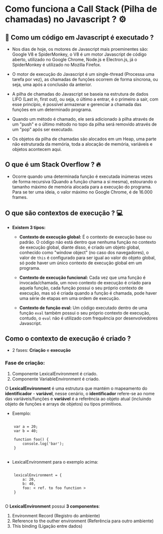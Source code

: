 # **Como funciona a Call Stack (Pilha de chamadas) no Javascript ?** :gear:

## :hammer: Como um código em Javascript é executado ?

- Nos dias de hoje, os motores de Javascript mais proeminentes são: Google V8 e SpiderMonkey, o V8 é um motor Javascript de código aberto, utilizado no Google Chrome, Node.js e Electron.js, já o SpiderMonkey é utilizado no Mozilla Firefox.

- O motor de execução do Javascript é um single-thread (Processa uma tarefa por vez), as chamadas de funções ocorrem de forma síncrona, ou seja, uma após a conclusão da anterior.

- A pilha de chamadas do Javascript se baseia na estrutura de dados LIFO (Last in, first out), ou seja, o último a entrar, é o primeiro a sair, com esse princípio, é possível armazenar e gerenciar a chamada das funções em um determinado programa.

- Quando um método é chamado, ele será adicionado à pilha através de um "push" e o último método no topo da pilha será removido através de um "pop" após ser executado.

- Os objetos da pilha de chamadas são alocados em um Heap, uma parte não estruturada da memória, toda a alocação de memória, variáveis e objetos acontecem aqui.

## **O que é um Stack Overflow ?** :fire:

- Ocorre quando uma determinada função é executada inúmeras vezes de forma recursiva (Quando a função chama a si mesma), estourando o tamanho máximo de memória alocada para a execução do programa. Para se ter uma ideia, o valor máximo no Google Chrome, é de 16.000 frames.

## **O que são contextos de execução ?** :computer:

- **Existem 3 tipos:** 
    - **Contexto de execução global:** É o contexto de execução base ou padrão. O código não está dentro que nenhuma função no contexto de execução global, diante disso, é criado um objeto global, conhecido como "window object" (no caso dos navegadores), o valor de <code>this</code> é configurado para ser igual ao valor do objeto global, só pode haver um único contexto de execução global em um programa.

    - **Contexto de execução funcional:** Cada vez que uma função é invocada/chamada, um novo contexto de execução é criado para aquela função, cada função possui o seu próprio contexto de execução, mas só é criada quando a função é chamada, pode haver uma série de etapas em uma ordem de execução.

    - **Contexto de função eval:** Um código executado dentro de uma função <code>eval</code> também possui o seu próprio contexto de execução, contudo, o <code>eval</code> não é utilizado com frequência por desenvolvedores Javascript.

## **Como o contexto de execução é criado ?**

- 2 fases: **Criação** e **execução**

### Fase de criação:

1. Componente LexicalEnvironment é criado.
2. Componente VariableEnvironment é criado.

O **LexicalEnvironment** é uma estrutura que mantém o mapeamento do **identificador** - **variável**, nesse cenário, o **identificador** refere-se ao nome das variáveis/funções e **variável** é a referência ao objeto atual (incluindo objeto de funções e arrays de objetos) ou tipos primitivos.

- Exemplo:

<pre>
<code>
    var a = 20;
    var b = 40;
        
    function foo() {
        console.log('bar');
    }
</code>
</pre>

- LexicalEnvironment para o exemplo acima:

<pre>
<code>
    lexicalEnvironment = {
        a: 20,
        b: 40,
        foo: < ref. to foo function >
    }
</code>
</pre>

O **LexicalEnvironment** possui **3 componentes**:

1. Environment Record (Registro do ambiente)
2. Reference to the outher environment (Referência para outro ambiente)
3. This binding (Ligação entre dados)
